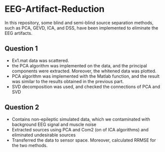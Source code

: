 # EEG-Artifact-Reduction
In this repository, some blind and semi-blind source separation methods, such as PCA, GEVD, ICA, and DSS, have been implemented to eliminate the EEG artifacts.
## Question 1  
- Ex1.mat data was scattered.
- the PCA algorithm was implemented on the data, and the principal components were extracted. Moreover, the whitened data was plotted. 
- PCA algorithm was implemented with the Matlab function, and the result was similar to the results obtained in the previous part.
- SVD decomposition was used, and checked the connections of PCA and SVD
## Question 2  
- Contains non-epileptic simulated data, which we contaminated with background EEG signal and muscle noise
- Extracted sources using PCA and Com2 (on of ICA algorithms) and eliminated undesirable sources
- Transferred the data to sensor space. Moreover, calculated RRMSE for the two methods. 
